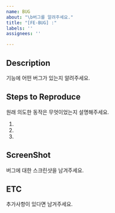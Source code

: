 ```yaml
---
name: BUG
about: "\b버그를 알려주세요."
title: "[FE-BUG] :"
labels: ''
assignees: ''

---
```


## Description
기능에 어떤 버그가 있는지 알려주세요.

## Steps to Reproduce
원래 의도한 동작은 무엇이었는지 설명해주세요.

1.
2.
3.

## ScreenShot
버그에 대한 스크린샷을 남겨주세요.  

##  ETC 
추가사항이 있다면 남겨주세요.
